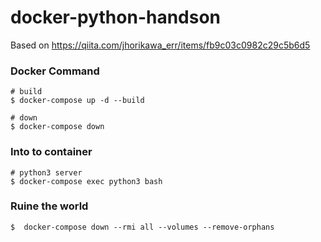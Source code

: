# docker-python-handson
Based on https://qiita.com/jhorikawa_err/items/fb9c03c0982c29c5b6d5


### Docker Command
```
# build
$ docker-compose up -d --build

# down
$ docker-compose down
```

### Into to container
```
# python3 server
$ docker-compose exec python3 bash
```

### Ruine the world
```
$  docker-compose down --rmi all --volumes --remove-orphans 
```